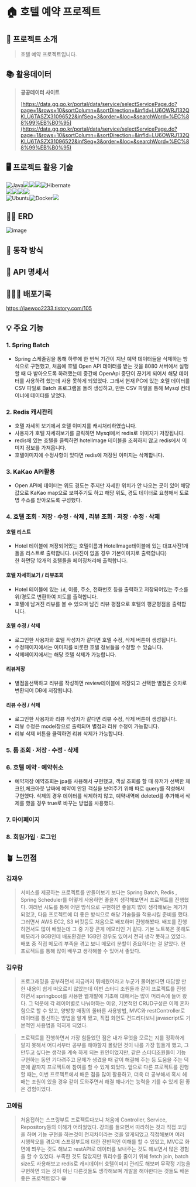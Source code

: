 # 🏠 호텔 예약 프로젝트
## 💬 프로젝트 소개 
> 호텔 예약 프로젝트입니다. 
## 📚 활용데이터 

> **공공데이터 사이트**
> 
> 
> [https://data.gg.go.kr/portal/data/service/selectServicePage.do?page=1&rows=10&sortColumn=&sortDirection=&infId=LU6OWRJ132QKLU6TASZX31096522&infSeq=3&order=&loc=&searchWord=%EC%88%99%EB%B0%95](https://data.gg.go.kr/portal/data/service/selectServicePage.do?page=1&rows=10&sortColumn=&sortDirection=&infId=LU6OWRJ132QKLU6TASZX31096522&infSeq=3&order=&loc=&searchWord=%EC%88%99%EB%B0%95)
> 

## 🖥️ 프로젝트 활용 기술 
<p>
	
![Java](https://img.shields.io/badge/java-%23ED8B00.svg?style=for-the-badge&logo=openjdk&logoColor=white)<img src="https://img.shields.io/badge/thymeleaf-005F0F?style=for-the-badge&logo=thymeleaf&logoColor=white"><img src="https://img.shields.io/badge/redis-DC382D?style=for-the-badge&logo=redis&logoColor=white"><img src="https://img.shields.io/badge/mysql-4479A1?style=for-the-badge&logo=mysql&logoColor=white">![Hibernate](https://img.shields.io/badge/Hibernate-59666C?style=for-the-badge&logo=Hibernate&logoColor=white)
<br>
<img src="https://img.shields.io/badge/Spring-6DB33F?style=for-the-badge&logo=Spring&logoColor=white"><img src="https://img.shields.io/badge/gradle-02303A.svg?&style=for-the-badge&logo=gradle&logoColor=white"><img src="https://img.shields.io/badge/springsecurity-6DB33F?style=for-the-badge&logo=springsecurity&logoColor=white"><img src="https://img.shields.io/badge/spring data jpa-6DB33F?style=for-the-badge&logo=Spring&logoColor=white">
<br>![Ubuntu](https://img.shields.io/badge/Ubuntu-E95420?style=for-the-badge&logo=ubuntu&logoColor=white)![Docker](https://img.shields.io/badge/docker-%230db7ed.svg?style=for-the-badge&logo=docker&logoColor=white)<img src="https://img.shields.io/badge/aws-232F3E.svg?&style=for-the-badge&logo=amazonaws&logoColor=white">

</p>

## ✍🏻 ERD 
![image](https://user-images.githubusercontent.com/79129475/228429497-fc381b6a-bdce-49cf-99b3-31b24186a0b0.png)

## 🌟 동작 방식 

## 📘 API 명세서 

## 🧑🏻‍💻 배포기록 
https://jaewoo2233.tistory.com/105

## 💡 주요 기능

### 1. Spring Batch
- Spring 스케줄링을 통해 하루에 한 번씩 기간이 지난 예약 데이터들을 삭제하는 방식으로 구현했고, 처음에 호텔 Open API 데이터를 받는 것을
8080 서버에서 실행할 때 다 받아오도록 하려했는데 중간에 OpenApi 중단이 끊기게 되어서 해당 데이터를 사용하려 했는데 사용 못하게 되었었다.
그래서 현재 PC에 있는 호텔 데이터를 CSV 파일로 Batch 프로그램을 돌려 생성하고,  만든 CSV 파일을 통해 Mysql 컨테이너에 데이터를 넣었다.

### 2. Redis 캐시관리

- 호텔 자세히 보기에서 호텔 이미지를 캐시처리하였습니다.
- 사용자가 호텔 자세히보기를 클릭하면 Mysql에서 redis로 이미지가 저장됩니다.
- redis에 있는 호텔을 클릭하면 hotelImage 테이블을 조회하지 않고 redis에서 이미지 정보를 가져옵니다.
- 호텔이미지에 수정사항이 있다면 redis에 저장된 이미지는 삭제합니다.

### 3. KaKao API활용
-  Open API에 데이터는 위도 경도는 주지만 자세한 위치가 안 나오는 곳이 있어 해당 값으로 KaKao map으로 보여주기도 하고 해당 위도, 경도 데이터로 요청해서 도로명 주소를 받아오도록 구성했다.  

### 4. 호텔 조회 · 저장 · 수정 · 삭제 , 리뷰 조회 · 저장 · 수정 · 삭제

#### 호텔 리스트
- Hotel 테이블에 저장되어있는 호텔이름과 HotelImage테이블에 있는 대표사진1개들을 리스트로 출력합니다. (사진이 없을 경우 기본이미지로 출력합니다)  
한 화면당 12개의 호텔들을 페이징처리해 출력합니다.  
 
#### 호텔 자세히보기 / 리뷰조회
- Hotel 테이블에 있는 `id`, 이름, 주소, 전화번호 등을 출력하고 저장되어있는 주소를 위/경도로 변환하여 지도를 출력합니다. 
- 호텔에 남겨진 리뷰를 볼 수 있으며 남긴 리뷰 평점으로 호텔의 평균평점을 출력합니다.

#### 호텔 수정 / 삭제
- 로그인한 사용자와 호텔 작성자가 같다면 호텔 수정, 삭제 버튼이 생성됩니다. 
- 수정페이지에서는 이미지를 비롯한 호텔 정보들을 수정할 수 있습니다. 
- 삭제페이지에서는 해당 호텔 삭제가 가능합니다.

#### 리뷰저장
- 별점을선택하고 리뷰를 작성하면 review테이블에 저장되고 선택한 별점은 숫자로 변환되어 DB에 저장됩니다.

#### 리뷰 수정 / 삭제
- 로그인한 사용자와 리뷰 작성자가 같다면 리뷰 수정, 삭제 버튼이 생성됩니다. 
- 리뷰 수정은 model창으로 출력되며 별점과 리뷰 수정이 가능합니다. 
- 리뷰 삭제 버튼을 클릭하면 리뷰 삭제가 가능합니다.


### 5. 룸 조회 · 저장 · 수정 · 삭제

### 6. 호텔 예약 · 예약취소
-  예약저장 예약조회는 jpa를 사용해서 구현했고, 객실 조회를 할 때 유저가 선택한 체크인,체크아웃 날짜에 예약이 안된 객실을 보여주기 위해 따로 query를 작성해서 구현했다. 삭제의 경우 데이터를 삭제하지 않고, 예약내역에 deleted를 추가해서 삭제를 했을 경우 true로 바꾸는 방법을 사용했다.

### 7. 마이페이지

### 8. 회원가입 · 로그인

## 🪴 느낀점 

### 김재우

> 서비스를 제공하는 프로젝트를 만들어보기 보다는 Spring Batch, Redis , Spring Scheduler를 어떻게 사용하면 좋을지 생각해보면서 프로젝트를 진행했다. 여러번 시도를 통해 어떤 방식으로 구현하면 좋을지 많이 생각해보는 계기가 되었고, 다음 프로젝트에 더 좋은 방식으로 해당 기술들을 적용시킬 준비를 했다. 그러면서 AWS EC2, S3 버킷등도 처음으로 배포하며 진행해봤다. 배포를 진행하면서도 많이 배웠는데 그 중 가장 큰게 메모리인 거 같다. 기본 노트북은 못해도 메모리가 8GB인데 배포환경은 1GB인 경우도 있어서 전혀 생각 못하고 있었다. 배포 중 직접 메모리 부족을 겪고 보니 메모리 분할이 중요하다는 걸 알았다. 현 프로젝트를 통해 많이 배우고 생각해볼 수 있어서 좋았다.
> 

### 김우람

> 프로그래밍을 공부하면서 지금까지 뭐배웠어라고 누군가 물어본다면 대답할 만한 내용이 쉽게 떠오르지 않았는데 이번 스터디 조원들과 같이 프로젝트를 진행하면서 springboot를 사용한 웹개발에 기초에 대해서는 많이 머리속에 들어 왔다. 그 덕분에 각 레이어별로 나눠야하는 이유, 기본적인 CRUD구성은 이제 혼자 힘으로 할 수 있고, 양방향 매핑의 올바른 사용방법, MVC와 restController로 데이터를 통신하는 방법을 알게 됐고, 직접 화면도 건드리다보니 javascript도 기본적인 사용법을 익히게 되었다.
> 

> 프로젝트를 진행하면서 가장 힘들었던 점은 내가 무엇을 모르는 지를 정확하게 알지 못해서 어디서부터 공부를 해야할지 몰랐던 것이 나를 가장 힘들게 했고, 그만두고 싶다는 생각을 계속 하게 되는 원인이었지만, 같은 스터디조원들이 기능구현하는 동안 기다려주고 문제가 생겼을 때 같이 해결해 주는 등 도움을 주는 덕분에 끝까지 프로젝트에 참여를 할 수 있게 되었다. 앞으로 다른 프로젝트를 진행 할 때는, 이번 프로젝트에서 배운 점을 많이 활용하고, 더욱 더 공부해서 혹시 헤매는 조원이 있을 경우 같이 도와주면서 해결 해나가는 능력을 기를 수 있게 된 좋은 경험이었다.
> 

### 고예림

> 처음접하는 스프링부트 프로젝트다보니 처음에 Controller, Service, Repository등의 이해가 어려웠었다. 강의를 들으면서 따라하는 것과 직접 코딩을 하며 기능 구현을 하는것이 천지차이라는 것을 알게되었고 직접해보며 여러 시행착오를 겪으며 스프링부트에 대한 전반적인 이해를 할 수 있었고, MVC로 화면에 띄우는 것도 해보고 restAPI로 데이터를 보내주는 것도 해보면서 많은 경험을 할 수 있었다. 부족한 것도 많았지만 쿼리수를 줄이기 위해 fetch join, batch size도 사용해보고 redis로 캐시데이터 호텔이미지 관리도 해보며 무작정 기능을 구현하면 되는 것이 아닌 다른것들도 생각해보며 개발을 해야한다는 것들도 배운 좋은 프로젝트였다 😀
>
